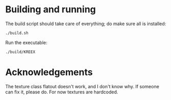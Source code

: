 # Building and running
The build script should take care of everything; do make sure all is installed:

    ./build.sh

Run the executable:

    ./build/KREEX

# Acknowledgements
The texture class flatout doesn't work, and I don't know why.
If someone can fix it, please do.
For now textures are hardcoded.